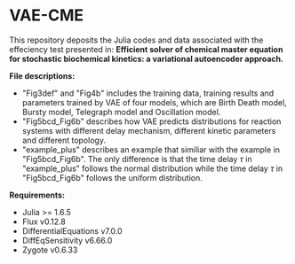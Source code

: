 # VAE-CME

This repository deposits the Julia codes and data associated with the effeciency test presented in:
**Efficient solver of chemical master equation for stochastic biochemical kinetics: a variational autoencoder approach.**

**File descriptions:**
- "Fig3def" and "Fig4b" includes the training data, training results and parameters trained by VAE of four models, which are Birth Death model, Bursty model, Telegraph model and Oscillation model. 
- "Fig5bcd_Fig6b" describes how VAE predicts distributions for reaction systems with different delay mechanism, different kinetic parameters and different topology.
- "example_plus" describes an example that similiar with the example in "Fig5bcd_Fig6b". The only difference is that the time delay $\tau$ in "example_plus" follows the normal distribution while the time delay $\tau$ in "Fig5bcd_Fig6b" follows the uniform distribution.

**Requirements:**

- Julia >= 1.6.5
- Flux v0.12.8
- DifferentialEquations v7.0.0
- DiffEqSensitivity v6.66.0
- Zygote v0.6.33


